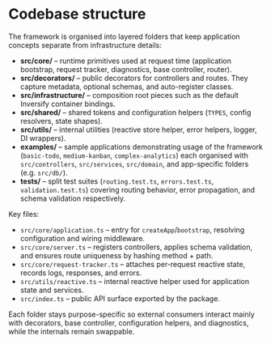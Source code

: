 # Codebase structure

The framework is organised into layered folders that keep application concepts separate from infrastructure details:

- **src/core/** – runtime primitives used at request time (application bootstrap, request tracker, diagnostics, base controller, router).
- **src/decorators/** – public decorators for controllers and routes. They capture metadata, optional schemas, and auto-register classes.
- **src/infrastructure/** – composition root pieces such as the default Inversify container bindings.
- **src/shared/** – shared tokens and configuration helpers (`TYPES`, config resolvers, state shapes).
- **src/utils/** – internal utilities (reactive store helper, error helpers, logger, DI wrappers).
- **examples/** – sample applications demonstrating usage of the framework (`basic-todo`, `medium-kanban`, `complex-analytics`) each organised with `src/controllers`, `src/services`, `src/domain`, and app-specific folders (e.g. `src/db/`).
- **tests/** – split test suites (`routing.test.ts`, `errors.test.ts`, `validation.test.ts`) covering routing behavior, error propagation, and schema validation respectively.

Key files:

- `src/core/application.ts` – entry for `createApp`/`bootstrap`, resolving configuration and wiring middleware.
- `src/core/server.ts` – registers controllers, applies schema validation, and ensures route uniqueness by hashing method + path.
- `src/core/request-tracker.ts` – attaches per-request reactive state, records logs, responses, and errors.
- `src/utils/reactive.ts` – internal reactive helper used for application state and services.
- `src/index.ts` – public API surface exported by the package.

Each folder stays purpose-specific so external consumers interact mainly with decorators, base controller, configuration helpers, and diagnostics, while the internals remain swappable.
